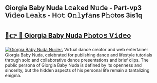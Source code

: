 ## Giorgia Baby Nuda L𝚎a𝚔ed N𝚞𝚍e - Part-vp3 Vi𝚍𝚎o L𝚎a𝚔s - H𝚘𝚝 O𝚗𝚕yf𝚊ns P𝚑𝚘tos 3is1q

# <h2><a href="http://kf2h3k7.oniu.top/?m=Giorgia+Baby+Nuda">🔗👉 🔴 Giorgia Baby Nuda P𝚑ot𝚘𝚜 V𝚒d𝚎o</a></h2>

[![Giorgia Baby Nuda Nu𝚍e𝚜](https://i.imgur.com/0qMVB7G.gif)](http://kf2h3k7.oniu.top/?m=Giorgia+Baby+Nuda)
Virtual dance creator and web entertainer Giorgia Baby Nuda, celebrated for publishing dance and lifestyle tutorials through solo and collaborative dance presentations and brief clips. The public persona of Giorgia Baby Nuda is defined by its openness and sincerity, but the hidden aspects of his personal life remain a tantalizing enigma.  
